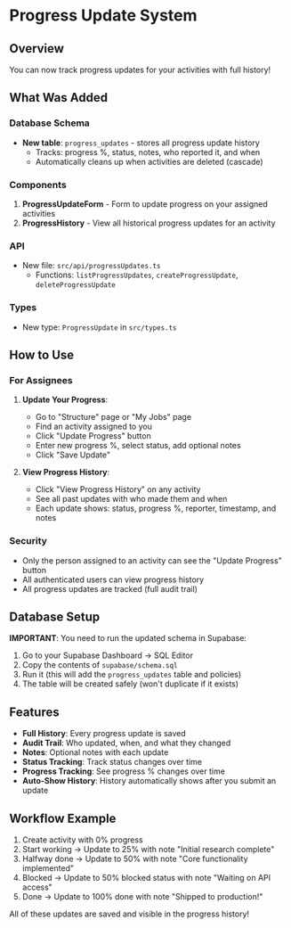 # Progress Update System

## Overview

You can now track progress updates for your activities with full history!

## What Was Added

### Database Schema
- **New table**: `progress_updates` - stores all progress update history
  - Tracks: progress %, status, notes, who reported it, and when
  - Automatically cleans up when activities are deleted (cascade)

### Components
1. **ProgressUpdateForm** - Form to update progress on your assigned activities
2. **ProgressHistory** - View all historical progress updates for an activity

### API
- New file: `src/api/progressUpdates.ts`
  - Functions: `listProgressUpdates`, `createProgressUpdate`, `deleteProgressUpdate`

### Types
- New type: `ProgressUpdate` in `src/types.ts`

## How to Use

### For Assignees

1. **Update Your Progress**:
   - Go to "Structure" page or "My Jobs" page
   - Find an activity assigned to you
   - Click "Update Progress" button
   - Enter new progress %, select status, add optional notes
   - Click "Save Update"

2. **View Progress History**:
   - Click "View Progress History" on any activity
   - See all past updates with who made them and when
   - Each update shows: status, progress %, reporter, timestamp, and notes

### Security
- Only the person assigned to an activity can see the "Update Progress" button
- All authenticated users can view progress history
- All progress updates are tracked (full audit trail)

## Database Setup

**IMPORTANT**: You need to run the updated schema in Supabase:

1. Go to your Supabase Dashboard → SQL Editor
2. Copy the contents of `supabase/schema.sql`
3. Run it (this will add the `progress_updates` table and policies)
4. The table will be created safely (won't duplicate if it exists)

## Features

- **Full History**: Every progress update is saved
- **Audit Trail**: Who updated, when, and what they changed
- **Notes**: Optional notes with each update
- **Status Tracking**: Track status changes over time
- **Progress Tracking**: See progress % changes over time
- **Auto-Show History**: History automatically shows after you submit an update

## Workflow Example

1. Create activity with 0% progress
2. Start working → Update to 25% with note "Initial research complete"
3. Halfway done → Update to 50% with note "Core functionality implemented"
4. Blocked → Update to 50% blocked status with note "Waiting on API access"
5. Done → Update to 100% done with note "Shipped to production!"

All of these updates are saved and visible in the progress history!

